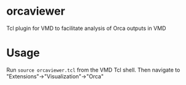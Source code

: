 # orcaviewer
Tcl plugin for VMD to facilitate analysis of Orca outputs in VMD

# Usage
Run `source orcaviewer.tcl` from the VMD Tcl shell.
Then navigate to "Extensions"&rightarrow;"Visualization"&rightarrow;"Orca"
